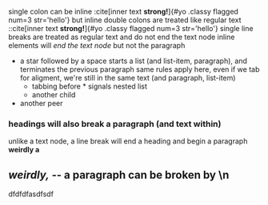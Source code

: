 single colon can be inline :cite[inner text **strong!**]{#yo .classy flagged num=3 str='hello'}
but inline double colons are treated like regular text ::cite[inner text **strong!**]{#yo .classy flagged num=3 str='hello'}
single line breaks are treated as regular text 
and do not end the text node
inline elements will *end the text node* but not the paragraph
* a star followed by a space starts a list (and list-item, paragraph), and terminates the previous paragraph
  same rules apply here, even if we tab for aligment, we're still in the same text (and paragraph, list-item)
  * tabbing before * signals nested list
  * another child
* another peer
### headings will also break a paragraph (and text within)
unlike a text node, a line break will end a heading and begin a paragraph 
**weirdly a**

*weirdly,* --
a paragraph can be broken  by \n
-
dfdfdfasdfsdf
